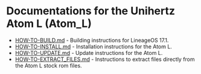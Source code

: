 Documentations for the Unihertz Atom L (Atom_L)
=================================================

- [HOW-TO-BUILD.md](https://github.com/jamesbrock0/Atom_L/blob/master/docs/HOW-TO-BUILD.md) - Building instructions for LineageOS 17.1.
- [HOW-TO-INSTALL.md](https://github.com/jamesbrock0/Atom_L/blob/master/docs/HOW-TO-INSTALL.md) - Installation instructions for the Atom L.
- [HOW-TO-UPDATE.md](https://github.com/jamesbrock0/Atom_L/blob/master/docs/HOW-TO-UPDATE.md) - Update instructions for the Atom L.
- [HOW-TO-EXTRACT_FILES.md](https://github.com/jamesbrock0/Atom_L/blob/master/docs/HOW-TO-EXTRACT_FILES.md) - Instructions to extract files directly from the Atom L stock rom files.
